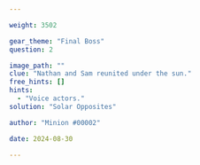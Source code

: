 ```yaml
---

weight: 3502

gear_theme: "Final Boss"
question: 2

image_path: ""
clue: "Nathan and Sam reunited under the sun."
free_hints: []
hints:
  - "Voice actors."
solution: "Solar Opposites"

author: "Minion #00002"

date: 2024-08-30

---
```



